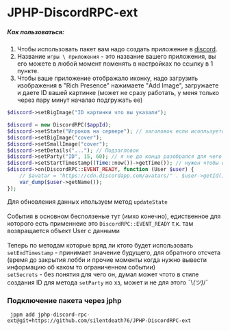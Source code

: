 # JPHP-DiscordRPC-ext

##### Как пользоваться:

1. Чтобы использовать пакет вам надо создать приложение в [discord](https://discord.com/developers/applications).
2. Название `игры \ приложения` - это название вашего приложения, вы его можете в любой момент поменять в настройках по ссылку в 1 пункте.
3. Чтобы ваше приложение отображало иконку, надо загрузить изображения в "Rich Presence" нажимаете "Add Image", загружаете и даете ID вашей картинке (может не сразу работать, у меня только через пару минут началао подгружать ее)
```php
$discord->setBigImage("ID картинки что вы указали");
```

```php
$discord = new DiscordRPC($appId);
$discord->setState("Игроков на сервере"); // заголовок если исопльзуется метод setParty 
$discord->setBigImage("cover");
$discord->setSmallImage("cover");
$discord->setDetails("..."); // Подзагловок
$discord->setParty("ID", 15, 60); // я не до конца разобрался для чего первый аргумент (вообще не разбирался) по этому, можно все что угодно указать
$discord->setStartTimestamp((Time::now())->getTime()); // нужен чтобы отображалось сколько времени вы провели в вашем приложении
$discord->on(DiscordRPC::EVENT_READY, function (User $user) {
    // $avatar = "https://cdn.discordapp.com/avatars/" . $user->getId() . "/" . $user->getAvatar() . ".png";
    var_dump($user->getName());
});
```

Для обновления данных ипользуем метод `updateState`
<br><br>
События в основном бесползеные тут (имхо конечно), едиственное для которого есть применнеие это `DiscordRPC::EVENT_READY` т.к. там возвращается объект User с данными
<br><br>
Теперь по методам которые вряд ли ктото будет использовать
<br>
```setEndTimestamp``` - принимает значение будущего, для обратного отсчета (время до закрытия лобби и прочие моменты когда нужно вывести информацию об каком то ограниченном событии)
<br>
```setSecrets``` - без понятия для чего он, думал может чтото в стиле создания ID для метода ```setParty``` но хз, может и не для этого ¯\\_(ツ)_/¯


### Подключение пакета через jphp
```
 jppm add jphp-discord-rpc-ext@git+https://github.com/silentdeath76/JPHP-DiscordRPC-ext
```
